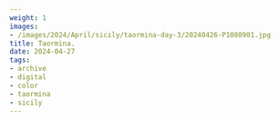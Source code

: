 ```yaml
---
weight: 1
images:
- /images/2024/April/sicily/taormina-day-3/20240426-P1080901.jpg
title: Taormina.
date: 2024-04-27
tags:
- archive
- digital
- color
- taormina
- sicily
---
```


